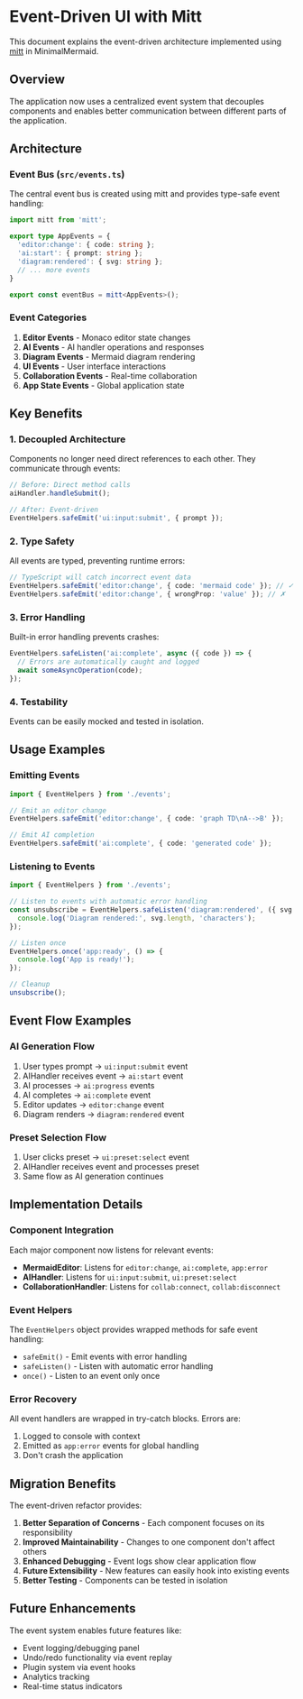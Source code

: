 # Event-Driven UI with Mitt

This document explains the event-driven architecture implemented using [mitt](https://github.com/developit/mitt) in MinimalMermaid.

## Overview

The application now uses a centralized event system that decouples components and enables better communication between different parts of the application.

## Architecture

### Event Bus (`src/events.ts`)

The central event bus is created using mitt and provides type-safe event handling:

```typescript
import mitt from 'mitt';

export type AppEvents = {
  'editor:change': { code: string };
  'ai:start': { prompt: string };
  'diagram:rendered': { svg: string };
  // ... more events
}

export const eventBus = mitt<AppEvents>();
```

### Event Categories

1. **Editor Events** - Monaco editor state changes
2. **AI Events** - AI handler operations and responses  
3. **Diagram Events** - Mermaid diagram rendering
4. **UI Events** - User interface interactions
5. **Collaboration Events** - Real-time collaboration
6. **App State Events** - Global application state

## Key Benefits

### 1. Decoupled Architecture
Components no longer need direct references to each other. They communicate through events:

```typescript
// Before: Direct method calls
aiHandler.handleSubmit();

// After: Event-driven
EventHelpers.safeEmit('ui:input:submit', { prompt });
```

### 2. Type Safety
All events are typed, preventing runtime errors:

```typescript
// TypeScript will catch incorrect event data
EventHelpers.safeEmit('editor:change', { code: 'mermaid code' }); // ✓
EventHelpers.safeEmit('editor:change', { wrongProp: 'value' }); // ✗
```

### 3. Error Handling
Built-in error handling prevents crashes:

```typescript
EventHelpers.safeListen('ai:complete', async ({ code }) => {
  // Errors are automatically caught and logged
  await someAsyncOperation(code);
});
```

### 4. Testability
Events can be easily mocked and tested in isolation.

## Usage Examples

### Emitting Events

```typescript
import { EventHelpers } from './events';

// Emit an editor change
EventHelpers.safeEmit('editor:change', { code: 'graph TD\nA-->B' });

// Emit AI completion
EventHelpers.safeEmit('ai:complete', { code: 'generated code' });
```

### Listening to Events

```typescript
import { EventHelpers } from './events';

// Listen to events with automatic error handling
const unsubscribe = EventHelpers.safeListen('diagram:rendered', ({ svg }) => {
  console.log('Diagram rendered:', svg.length, 'characters');
});

// Listen once
EventHelpers.once('app:ready', () => {
  console.log('App is ready!');
});

// Cleanup
unsubscribe();
```

## Event Flow Examples

### AI Generation Flow
1. User types prompt → `ui:input:submit` event
2. AIHandler receives event → `ai:start` event  
3. AI processes → `ai:progress` events
4. AI completes → `ai:complete` event
5. Editor updates → `editor:change` event
6. Diagram renders → `diagram:rendered` event

### Preset Selection Flow
1. User clicks preset → `ui:preset:select` event
2. AIHandler receives event and processes preset
3. Same flow as AI generation continues

## Implementation Details

### Component Integration

Each major component now listens for relevant events:

- **MermaidEditor**: Listens for `editor:change`, `ai:complete`, `app:error`
- **AIHandler**: Listens for `ui:input:submit`, `ui:preset:select`  
- **CollaborationHandler**: Listens for `collab:connect`, `collab:disconnect`

### Event Helpers

The `EventHelpers` object provides wrapped methods for safe event handling:

- `safeEmit()` - Emit events with error handling
- `safeListen()` - Listen with automatic error handling  
- `once()` - Listen to an event only once

### Error Recovery

All event handlers are wrapped in try-catch blocks. Errors are:
1. Logged to console with context
2. Emitted as `app:error` events for global handling
3. Don't crash the application

## Migration Benefits

The event-driven refactor provides:

1. **Better Separation of Concerns** - Each component focuses on its responsibility
2. **Improved Maintainability** - Changes to one component don't affect others
3. **Enhanced Debugging** - Event logs show clear application flow
4. **Future Extensibility** - New features can easily hook into existing events
5. **Better Testing** - Components can be tested in isolation

## Future Enhancements

The event system enables future features like:

- Event logging/debugging panel
- Undo/redo functionality via event replay
- Plugin system via event hooks
- Analytics tracking
- Real-time status indicators